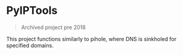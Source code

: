# PyIPTools
> Archived project pre 2018

This project functions similarly to pihole, where DNS is sinkholed for specified domains.
